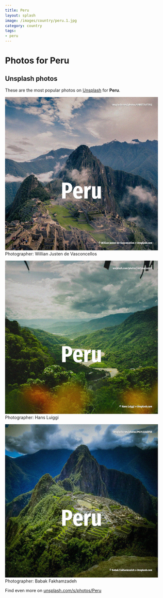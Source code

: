 ```yaml
---
title: Peru
layout: splash
image: /images/country/peru.1.jpg
category: country
tags:
- peru
---
```

# Photos for Peru
 
## Unsplash photos
These are the most popular photos on [Unsplash](https://unsplash.com) for **Peru**.
 
![Peru](/images/country/peru.1.jpg)
Photographer:  Willian Justen de Vasconcellos
 
![Peru](/images/country/peru.2.jpg)
Photographer:  Hans Luiggi
 
![Peru](/images/country/peru.3.jpg)
Photographer:  Babak Fakhamzadeh
 
Find even more on [unsplash.com/s/photos/Peru](https://unsplash.com/s/photos/Peru)
 
